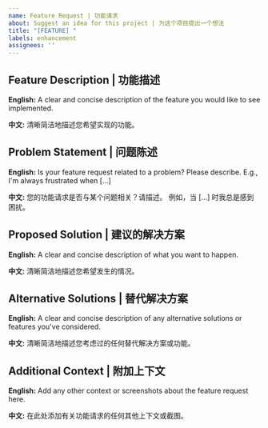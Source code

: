 ```yaml
---
name: Feature Request | 功能请求
about: Suggest an idea for this project | 为这个项目提出一个想法
title: "[FEATURE] "
labels: enhancement
assignees: ''
---
```


## Feature Description | 功能描述
**English:**
A clear and concise description of the feature you would like to see implemented.

**中文:**
清晰简洁地描述您希望实现的功能。

## Problem Statement | 问题陈述
**English:**
Is your feature request related to a problem? Please describe.
E.g., I'm always frustrated when [...]

**中文:**
您的功能请求是否与某个问题相关？请描述。
例如，当 [...] 时我总是感到困扰。

## Proposed Solution | 建议的解决方案
**English:**
A clear and concise description of what you want to happen.

**中文:**
清晰简洁地描述您希望发生的情况。

## Alternative Solutions | 替代解决方案
**English:**
A clear and concise description of any alternative solutions or features you've considered.

**中文:**
清晰简洁地描述您考虑过的任何替代解决方案或功能。

## Additional Context | 附加上下文
**English:**
Add any other context or screenshots about the feature request here.

**中文:**
在此处添加有关功能请求的任何其他上下文或截图。